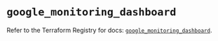 # `google_monitoring_dashboard`

Refer to the Terraform Registry for docs: [`google_monitoring_dashboard`](https://registry.terraform.io/providers/hashicorp/google/6.26.0/docs/resources/monitoring_dashboard).
